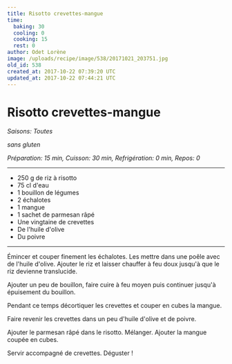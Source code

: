 ```yaml
---
title: Risotto crevettes-mangue
time:
  baking: 30
  cooling: 0
  cooking: 15
  rest: 0
author: Odet Lorène
image: /uploads/recipe/image/538/20171021_203751.jpg
old_id: 538
created_at: 2017-10-22 07:39:20 UTC
updated_at: 2017-10-22 07:44:21 UTC
---
```


# Risotto crevettes-mangue

_Saisons: Toutes_

_sans gluten_

_Préparation: 15 min, Cuisson: 30 min, Refrigération: 0 min, Repos: 0_

---

- 250 g de riz à risotto
- 75 cl d'eau
- 1 bouillon de légumes
- 2 échalotes
- 1 mangue
- 1 sachet de parmesan râpé
- Une vingtaine de crevettes
- De l'huile d'olive
- Du poivre

---

Émincer et couper finement les échalotes. Les mettre dans une poêle avec de l'huile d'olive. Ajouter le riz et laisser chauffer à feu doux jusqu'à que le riz devienne translucide.

Ajouter un peu de bouillon, faire cuire à feu moyen puis continuer jusqu'à épuisement du bouillon.

Pendant ce temps décortiquer les crevettes et couper en cubes la mangue.

Faire revenir les crevettes dans un peu d'huile d'olive et de poivre.

Ajouter le parmesan râpé dans le risotto. Mélanger. Ajouter la mangue coupée en cubes.

Servir accompagné de crevettes. Déguster !
